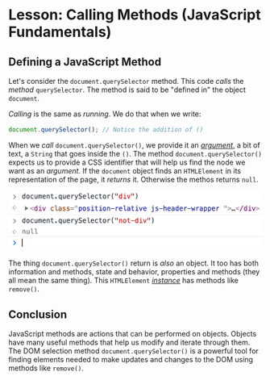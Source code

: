 # Lesson: Calling Methods (JavaScript Fundamentals)

## Defining a JavaScript Method

Let's consider the `document.querySelector` method. This code _calls_ the _method_ `querySelector`. The method is said to be "defined in" the object `document`.

_Calling_ is the same as _running_. We do that when we write:

```js
document.querySelector(); // Notice the addition of ()
```

When we _call_ `document.querySelector()`, we provide it an [_argument_](https://developer.mozilla.org/en-US/docs/Web/JavaScript/Reference/Functions/arguments), a bit of text, a `String` that goes inside the `()`. The method `document.querySelector()` expects us to provide a CSS identifier that will help us find the node we want as an _argument_. If the `document` object finds an `HTMLElement` in its representation of the page, it _returns_ it. Otherwise the methos returns `null`.

![Example of the JavaScript querySelector method](/public/images/front-end-web-programming-in-javascript/document-query-selector.png)

The thing `document.querySelector()` return is _also_ an object. It too has both information and methods, state and behavior, properties and methods (they all mean the same thing). This `HTMLElement` [_instance_](https://developer.mozilla.org/en-US/docs/Glossary/Instance) has methods like `remove()`.

## Conclusion

JavaScript methods are actions that can be performed on objects. Objects have many useful methods that help us modify and iterate through them. The DOM selection method `document.querySelector()` is a powerful tool for finding elements needed to make updates and changes to the DOM using methods like `remove()`.
